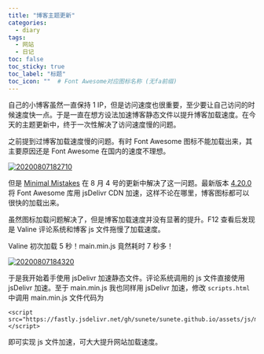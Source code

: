 ```yaml
---
title: "博客主题更新"
categories:
  - diary
tags:
  - 网站
  - 日记
toc: false
toc_sticky: true
toc_label: "标题"
toc_icon: ""  # Font Awesome对应图标名称 (无fa前缀)	
---
```

自己的小博客虽然一直保持 1 IP，但是访问速度也很重要，至少要让自己访问的时候速度快一点。于是一直在想方设法加速博客静态文件以提升博客加载速度。在今天的主题更新中，终于一次性解决了访问速度慢的问题。

之前提到过博客加载速度慢的问题。有时 Font Awesome 图标不能加载出来，其主要原因还是 Font Awesome 在国内的速度不理想。

[![20200807182710](https://fastly.jsdelivr.net/gh/sunete/imghost/img20200807182710.png)](https://fastly.jsdelivr.net/gh/sunete/imghost/img20200807182710.png)

但是 [Minimal Mistakes](https://github.com/mmistakes/minimal-mistakes) 在 8 月 4 号的更新中解决了这一问题。最新版本 [4.20.0](https://github.com/mmistakes/minimal-mistakes/releases/tag/4.20.0) 将 Font Awesome 库用 jsDelivr CDN 加速，这样不论在哪里，博客图标都可以很快的加载出来。

虽然图标加载问题解决了，但是博客加载速度并没有显著的提升。F12 查看后发现是 Valine 评论系统和博客 js 文件拖慢了加载速度。

Valine 初次加载 5 秒！main.min.js 竟然耗时 7 秒多！

[![20200807184320](https://fastly.jsdelivr.net/gh/sunete/imghost/img20200807184320.png)](https://fastly.jsdelivr.net/gh/sunete/imghost/img20200807184320.png)

于是我开始着手使用 jsDelivr 加速静态文件。评论系统调用的 js 文件直接使用 jsDelivr 加速。至于 main.min.js 我也同样用 jsDelivr 加速，修改 `scripts.html` 中调用 main.min.js 文件代码为

```
<script src="https://fastly.jsdelivr.net/gh/sunete/sunete.github.io/assets/js/main.min.js"></script>
```
即可实现 js 文件加速，可大大提升网站加载速度。

